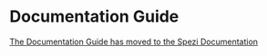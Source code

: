 <!--

This source file is part of the Stanford Spezi open-source project

SPDX-FileCopyrightText: 2022 Stanford University and the project authors (see CONTRIBUTORS.md)

SPDX-License-Identifier: MIT

-->

# Documentation Guide

[The Documentation Guide has moved to the Spezi Documentation](https://swiftpackageindex.com/stanfordspezi/spezi/documentation/spezi/documentation-guide)
